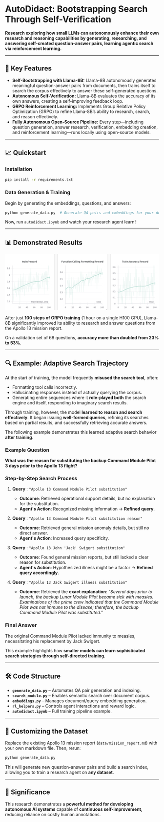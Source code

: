 # **AutoDidact: Bootstrapping Search Through Self-Verification**

**Research exploring how small LLMs can autonomously enhance their own research and reasoning capabilities by generating, researching, and answering self-created question-answer pairs, learning agentic search via reinforcement learning.**

---

## 🚀 **Key Features**

- **Self-Bootstrapping with Llama-8B:** Llama-8B autonomously generates meaningful question-answer pairs from documents, then trains itself to search the corpus effectively to answer these self-generated questions.
- **Autonomous Self-Verification:** Llama-8B evaluates the accuracy of its own answers, creating a self-improving feedback loop.
- **GRPO Reinforcement Learning:** Implements Group Relative Policy Optimization (GRPO) to refine Llama-8B’s ability to research, search, and reason effectively.
- **Fully Autonomous Open-Source Pipeline:**
  Every step—including question generation, answer research, verification, embedding creation, and reinforcement learning—runs locally using open-source models.

---

## 📈 **Quickstart**

### **Installation**

```bash
pip install -r requirements.txt
```

### **Data Generation & Training**

Begin by generating the embeddings, questions, and answers:

```bash
python generate_data.py  # Generate QA pairs and embeddings for your documents
```

Now, run `autodidact.ipynb` and watch your research agent learn!

---


## 📊 **Demonstrated Results**

![Alt Text](./train-graph.png)

After just **100 steps of GRPO training** (1 hour on a single H100 GPU), Llama-8B significantly improved its ability to research and answer questions from the Apollo 13 mission report.

On a validation set of 68 questions, **accuracy more than doubled from 23% to 53%**.

---

## 🔍 **Example: Adaptive Search Trajectory**

At the start of training, the model frequently **misused the search tool**, often:

- Formatting tool calls incorrectly.
- Hallucinating responses instead of actually querying the corpus.
- Generating entire sequences where it **role-played both** the search engine and itself, responding to imaginary search results.

Through training, however, the model **learned to reason and search effectively**. It began issuing **well-formed queries**, refining its searches based on partial results, and successfully retrieving accurate answers.

The following example demonstrates this learned adaptive search behavior **after training**.

### **Example Question**

**What was the reason for substituting the backup Command Module Pilot 3 days prior to the Apollo 13 flight?**

### **Step-by-Step Search Process**

1. **Query** : `"Apollo 13 Command Module Pilot substitution"`

   - **Outcome**: Retrieved operational support details, but no explanation for the substitution.
   - **Agent's Action**: Recognized missing information → **Refined query**.
2. **Query** : `"Apollo 13 Command Module Pilot substitution reason"`

   - **Outcome**: Retrieved general mission anomaly details, but still no direct answer.
   - **Agent's Action**: Increased query specificity.
3. **Query** : `"Apollo 13 John 'Jack' Swigert substitution"`

   - **Outcome**: Found general mission reports, but still lacked a clear reason for substitution.
   - **Agent's Action**: Hypothesized illness might be a factor → **Refined query accordingly**.
4. **Query** : `"Apollo 13 Jack Swigert illness substitution"`

   - **Outcome**: Retrieved the **exact explanation**:
     *"Several days prior to launch, the backup Lunar Module Pilot became sick with measles. Examinations of the prime crew indicated that the Command Module Pilot was not immune to the disease; therefore, the backup Command Module Pilot was substituted."*

### **Final Answer**

The original Command Module Pilot lacked immunity to measles, necessitating his replacement by Jack Swigert.

This example highlights how **smaller models can learn sophisticated search strategies through self-directed training**.

---

## 🛠️ **Code Structure**

- **`generate_data.py`** – Automates QA pair generation and indexing.
- **`search_module.py`** – Enables semantic search over document corpus.
- **`embeddings.py`** – Manages document/query embedding generation.
- **`rl_helpers.py`** – Controls agent interactions and reward logic.
- **`autodidact.ipynb`** – Full training pipeline example.

---

## 🔬 **Customizing the Dataset**

Replace the existing Apollo 13 mission report (`data/mission_report.md`) with your own markdown file. Then, rerun:

```bash
python generate_data.py
```

This will generate new question-answer pairs and build a search index, allowing you to train a research agent on **any dataset**.

---

## 🌟 **Significance**

This research demonstrates a **powerful method for developing autonomous AI systems** capable of **continuous self-improvement,** reducing reliance on costly human annotations.
